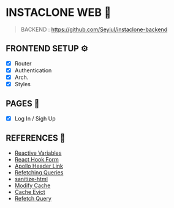 # INSTACLONE WEB 📸

> BACKEND : https://github.com/Seyiul/instaclone-backend

## FRONTEND SETUP ⚙️

- [x] Router
- [x] Authentication
- [x] Arch.
- [x] Styles

## PAGES 🌈

- [x] Log In / Sigh Up

## REFERENCES 📑

- [Reactive Variables](https://www.apollographql.com/docs/react/local-state/reactive-variables/)
- [React Hook Form](https://react-hook-form.com/)
- [Apollo Header Link](https://www.apollographql.com/docs/react/networking/authentication/#header)
- [Refetching Queries](https://www.apollographql.com/docs/react/data/mutations/#refetching-queries)
- [sanitize-html](https://www.npmjs.com/package/sanitize-html)
- [Modify Cache](https://github.com/Seyiul/instaclone-web/issues/1)
- [Cache Evict](https://www.apollographql.com/docs/react/caching/garbage-collection/#cacheevict)
- [Refetch Query](https://github.com/Seyiul/instaclone-web/issues/2)
